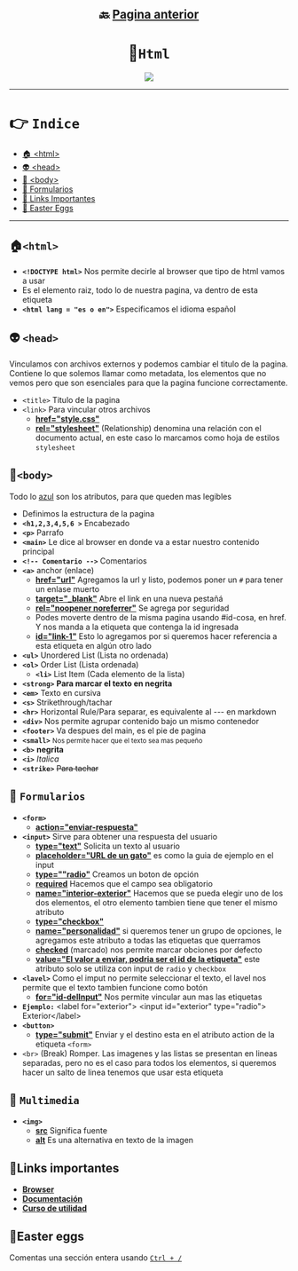 <div align="center">

## 🔙 [Pagina anterior](https://github.com/NomaDiix/Working)


# 📌`Html`

<img src="https://media.giphy.com/media/v1.Y2lkPTc5MGI3NjExNGFmNTBiOTlmNjczYWZjOTNmYWEwNTdjYzU3YWZmYmExMzZjMmIwYSZjdD1n/ssq8oGi0pPO5rMLrEV/giphy.gif"/>
</div>


---

# 👉 `Indice`
- [🏠 \<html>](#html)
- [👽 \<head>](#-head)
- [👔 \<body>](#👔body)
- [📝 Formularios](#-formularios)
- [🔗 Links Importantes](#links-importantes)
- [🐰 Easter Eggs](#easter-eggs)

---


## **🏠`<html>`**

- **`<!DOCTYPE html>`** Nos permite decirle al browser que tipo de html vamos a usar
-  Es el elemento raiz, todo lo de nuestra pagina, va dentro de esta etiqueta
  - **`<html lang = "es o en">`** Especificamos el idioma español

## **👽 `<head>`**

Vinculamos con archivos externos y podemos cambiar el titulo de la pagina. Contiene lo que solemos llamar como metadata, los elementos que no vemos pero que son esenciales para que la pagina funcione correctamente.
- `<title>` Titulo de la pagina
- `<link>` Para vincular otros archivos
  - [**href="style.css"**](#)
  - [**rel="stylesheet"**](#) (Relationship) denomina una relación con el documento actual, en este caso lo marcamos como hoja de estilos `stylesheet`



## **👔`<body>`**

Todo lo [azul](#) son los atributos, para que queden mas legibles

- Definimos la estructura de la pagina
- **`<h1,2,3,4,5,6 >`** Encabezado
- **`<p>`** Parrafo
- **`<main>`** Le dice al browser en donde va a estar nuestro contenido principal
- **`<!-- Comentario -->`** Comentarios
- **`<a>`** anchor (enlace)
  - [**href="url"**](#) Agregamos la url y listo, podemos poner un `#` para tener un enlase muerto
  - [**target="_blank"**](#) Abre el link en una nueva pestañá
  - [**rel="noopener noreferrer"**](#) Se agrega por seguridad
  - Podes moverte dentro de la misma pagina usando #id-cosa, en href. Y nos manda a la etiqueta que contenga la id ingresada
  - [**id="link-1"**](#) Esto lo agregamos por si queremos hacer referencia a esta etiqueta en algún otro lado
- **`<ul>`** Unordered List (Lista no ordenada)
- **`<ol>`** Order List (Lista ordenada)
  - **`<li>`** List Item (Cada elemento de la lista)
- **`<strong>`** <strong>Para marcar el texto en negrita</strong>
- **`<em>`** Texto en cursiva
- **`<s>`** Strikethrough/tachar
- **`<hr>`** Horizontal Rule/Para separar, es equivalente al --- en markdown
- **`<div>`** Nos permite agrupar contenido bajo un mismo contenedor
- **`<footer>`** Va despues del main, es el pie de pagina
- **`<small>`** <small>Nos permite hacer que el texto sea mas pequeño</small>
- **`<b>`** <b>negrita</b>
- **`<i>`** <i>Italica</i>
- **`<strike>`** <strike> Para tachar </strike>


## 📝 **`Formularios`**

- **`<form>`**
  - [**action="enviar-respuesta"**](#)
- **`<input>`** Sirve para obtener una respuesta del usuario
  - [**type="text"**](#) Solicita un texto al usuario
  - [**placeholder="URL de un gato"**](#) es como la guia de ejemplo en el input
  - [**type=""radio"**](#) Creamos un boton de opción
  - [**required**](#) Hacemos que el campo sea obligatorio
  - [**name="interior-exterior"**](#) Hacemos que se pueda elegir uno de los dos elementos, el otro elemento tambien tiene que tener el mismo atributo
  - [**type="checkbox"**](#) 
  - [**name="personalidad"**](#) si queremos tener un grupo de opciones, le agregamos este atributo a todas las etiquetas que querramos
  - [**checked**](#) (marcado) nos permite marcar obciones por defecto 
  - [**value="El valor a enviar, podria ser el id de la etiqueta"**](#) este atributo solo se utiliza con input de `radio` y `checkbox`
- **`<lavel>`** Como el imput no permite seleccionar el texto, el lavel nos permite que el texto tambien funcione como botón
  - [**for="id-delInput"**](#) Nos permite vincular aun mas las etiquetas
- **`Ejemplo:`** \<label for="exterior"> \<input id="exterior" type="radio"> Exterior\</label>
- **`<button>`**
  - [**type="submit"**](#) Enviar y el destino esta en el atributo action de la etiqueta `<form>`
- `<br>` (Break) Romper. Las imagenes y las listas se presentan en lineas separadas, pero no es el caso para todos los elementos, si queremos hacer un salto de linea tenemos que usar esta etiqueta

## 🎵 **`Multimedia`**
- **`<img>`**  
  - [**src**](#) Significa fuente 
  - [**alt**](#) Es una alternativa en texto de la imagen


## 🔗Links importantes
- [**Browser**](https://definicion.de/browser/)
- [**Documentación**](https://developer.mozilla.org/es/docs/Web/HTML/Element/div)
- [**Curso de utilidad**](https://www.youtube.com/watch?v=XqFR2lqBYPs)

## 🐰Easter eggs

Comentas una sección entera usando [`Ctrl + /`](#)
